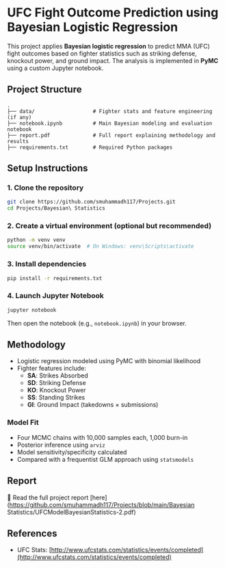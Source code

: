 # UFC Fight Outcome Prediction using Bayesian Logistic Regression

This project applies **Bayesian logistic regression** to predict MMA (UFC) fight outcomes based on fighter statistics such as striking defense, knockout power, and ground impact. The analysis is implemented in **PyMC** using a custom Jupyter notebook.

## Project Structure

```
.
├── data/                   # Fighter stats and feature engineering (if any)
├── notebook.ipynb          # Main Bayesian modeling and evaluation notebook
├── report.pdf              # Full report explaining methodology and results
├── requirements.txt        # Required Python packages
```

## Setup Instructions

### 1. Clone the repository

```bash
git clone https://github.com/smuhammadh117/Projects.git
cd Projects/Bayesian\ Statistics 
```

### 2. Create a virtual environment (optional but recommended)

```bash
python -m venv venv
source venv/bin/activate  # On Windows: venv\Scripts\activate
```

### 3. Install dependencies

```bash
pip install -r requirements.txt
```

### 4. Launch Jupyter Notebook

```bash
jupyter notebook
```

Then open the notebook (e.g., `notebook.ipynb`) in your browser.

## Methodology

- Logistic regression modeled using PyMC with binomial likelihood
- Fighter features include:
  - **SA**: Strikes Absorbed
  - **SD**: Striking Defense
  - **KO**: Knockout Power
  - **SS**: Standing Strikes
  - **GI**: Ground Impact (takedowns × submissions)

### Model Fit

- Four MCMC chains with 10,000 samples each, 1,000 burn-in
- Posterior inference using `arviz`
- Model sensitivity/specificity calculated
- Compared with a frequentist GLM approach using `statsmodels`

## Report

📄 Read the full project report [here](https://github.com/smuhammadh117/Projects/blob/main/Bayesian Statistics/UFCModelBayesianStatistics-2.pdf)

## References

- UFC Stats: [http://www.ufcstats.com/statistics/events/completed](http://www.ufcstats.com/statistics/events/completed)

